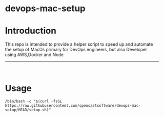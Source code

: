# devops-mac-setup
<h1> Introduction</h1>
<p> This repo is intended to provide a helper script to speed up and automate the setup of MacOs primary for DevOps engineers, but also Developer using AWS,Docker and Node</p>
<hr>
<br>
<h1>Usage</h1>

```
/bin/bash -c "$(curl -fsSL https://raw.githubusercontent.com/opencastsoftware/devops-mac-setup/HEAD/setup.sh)"
```